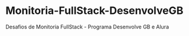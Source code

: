 # Monitoria-FullStack-DesenvolveGB
Desafios de Monitoria FullStack - Programa Desenvolve GB e Alura
